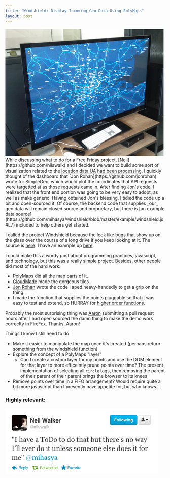 ```yaml
---
title: "Windshield: Display Incoming Geo Data Using PolyMaps"
layout: post
---
```

<img src="/imgs/posts/windshield/windshield-tv.png" class="small right"/>
While discussing what to do for a Free Friday project, [Neil](https://github.com/nilswalk) and I decided we want to build some sort of visualization related to the <a href="http://urbanairship.com/blog/2012/04/03/think-global-message-local-introducing-urban-airship-segments/">location data UA had been processing</a>. I quickly thought of the dashboard that [Jon Rohan](https://github.com/jonrohan) wrote for SimpleGeo, which would plot the coordinates that API requests were targetted at as those requests came in. After finding Jon's code, I realized that the front end portion was going to be very easy to adopt, as well as make generic. Having obtained Jon's blessing, I tidied the code up a bit and open-sourced it. Of course, the backend code that supplies _our_ geo data will remain closed source and proprietary, but there is [an example data source](https://github.com/mihasya/windshield/blob/master/example/windshield.js#L7) included to help others get started.

I called the project Windshield because the look like bugs that show up on the glass over the course of a long drive if you keep looking at it. The source is [here](https://github.com/mihasya/windshield/). I have an example up [here](/windshield/example/).

I could make this a wordy post about programming practices, javascript, and technology, but this was a really simple project. Besides, other people did most of the hard work:

 * [PolyMaps](http://polymaps.org/) did all the map parts of it.
 * [CloudMade](http://cloudmade.com) made the gorgeous tiles.
 * [Jon Rohan](github.com/jonrohan) wrote the code I aped heavy-handedly to get a grip on the thing.
 * I made the function that supplies the points pluggable so that it was easy to test and extend, so HURRAY for [higher order functions](http://en.wikipedia.org/wiki/Higher-order_function).

Probably the most surprising thing was [Aaron](https://github.com/straup) submitting a pull request hours after I had open sourced the damn thing to make the demo work correclty in FireFox. Thanks, Aaron!

Things I know I still need to do:

 * Make it easier to manipulate the map once it's created (perhaps return something from the windshield function)
 * Explore the concept of a PolyMaps "layer"
     * Can I create a custom layer for my points and use the DOM element for that layer to more efficeintly prune points over time? The present implementation of selecting all `circle` tags, then removing the parent of their parent of their parent brings the browser to its knees
 * Remove points over time in a FIFO arrangement? Would require quite a bit more javascript than I presently have appetite for, but who knows...

### Highly relevant:

<p class="center">
    <img src="/imgs/posts/windshield/nils-todo-twitter.png" class="center"/>
</p>


